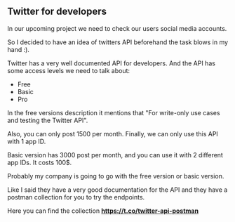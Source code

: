 ## Twitter for developers

In our upcoming project we need to check our users social media accounts.

So I decided to have an idea of twitters API beforehand the task blows in my hand :).

Twitter has a very well documented API for developers.
And the API has some access levels we need to talk about:
* Free
* Basic
* Pro

In the free versions description it mentions that "For write-only use cases and testing the Twitter API".

Also, you can only post 1500 per month. Finally, we can only use this API with 1 app ID.

Basic version has 3000 post per month, and you can use it with 2 different app IDs. It costs 100$.

Probably my company is going to go with the free version or basic version.

Like I said they have a very good documentation for the API and they have a postman collection for you to try the endpoints.

Here you can find the collection **https://t.co/twitter-api-postman**




